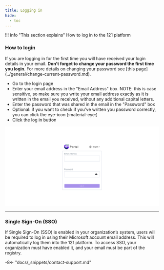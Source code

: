 ```yaml
---
title: Logging in
hide:
  - toc
---
```


!!! info "This section explains"
    How to log in to the 121 platform

### How to login

If you are logging in for the first time you will have received your login details in your email. **Don't forget to change your password the first time you login**. For more details on changing your password see [this page] (../general/change-current-password.md).

- Go to the login page
- Enter your email address in the "Email Address" box. NOTE: this is case sensitive, so make sure you write your email address exactly as it is written in the email you received, without any additional capital letters.
- Enter the password that was shared in the email in the "Password" box
- Optional: if you want to check if you've written you password correctly, you can click the eye-icon (:material-eye:)
- Click the log in button

![Login screen](https://raw.githubusercontent.com/global-121/121-platform/main/e2e/tests/__screenshots__/UserManualScreenshots/userManualScreenshots.spec.ts/loginScreen.png)

---

### Single Sign-On (SSO)

If Single Sign-On (SSO) is enabled in your organization’s system, users will be required to log in using their Microsoft account email address. This will automatically log them into the 121 platform. To access SSO, your organization must have enabled it, and your email must be part of the registry.

-8<- "docs/_snippets/contact-support.md"
